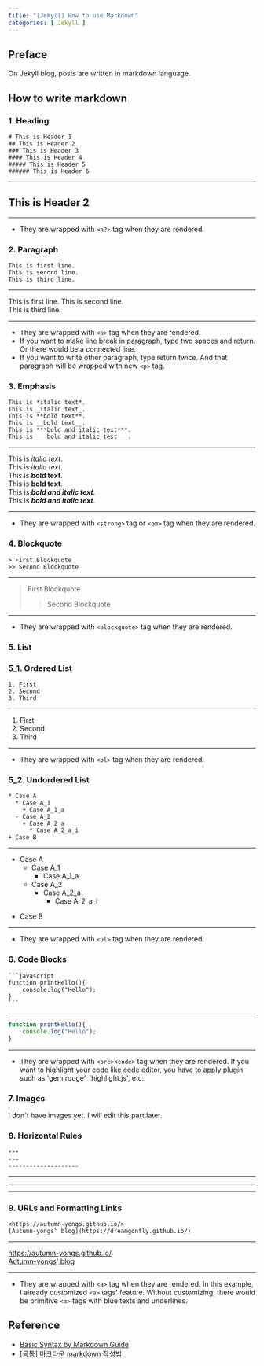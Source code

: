 ```yaml
---
title: "[Jekyll] How to use Markdown"
categories: [ Jekyll ]
---
```


## Preface
On Jekyll blog, posts are written in markdown language.

## How to write markdown

### 1. Heading
```text
# This is Header 1
## This is Header 2
### This is Header 3
#### This is Header 4
##### This is Header 5
###### This is Header 6
```
***

## This is Header 2

***
* They are wrapped with `<h?>` tag when they are rendered.

### 2. Paragraph
```text
This is first line.
This is second line.  
This is third line.
```
***

This is first line.
This is second line.  
This is third line.

***
* They are wrapped with `<p>` tag when they are rendered.
* If you want to make line break in paragraph, type two spaces and return. Or there would be a connected line.
* If you want to write other paragraph, type return twice. And that paragraph will be wrapped with new `<p>` tag.

### 3. Emphasis
```text
This is *italic text*.  
This is _italic text_.  
This is **bold text**.  
This is __bold text__.  
This is ***bold and italic text***.  
This is ___bold and italic text___.
```
***

This is *italic text*.  
This is _italic text_.  
This is **bold text**.  
This is __bold text__.  
This is ***bold and italic text***.  
This is ___bold and italic text___.

***
* They are wrapped with `<strong>` tag or `<em>` tag when they are rendered.

### 4. Blockquote
```text
> First Blockquote
>> Second Blockquote
```
***

> First Blockquote
>> Second Blockquote

***
* They are wrapped with `<blockquote>` tag when they are rendered.


### 5. List
### 5_1. Ordered List
```text
1. First
2. Second
3. Third
```
***

1. First
2. Second
3. Third

***
* They are wrapped with `<ol>` tag when they are rendered.

### 5_2. Undordered List
```text
* Case A
  * Case A_1
    + Case A_1_a
  - Case A_2
    + Case A_2_a
      * Case A_2_a_i
+ Case B
```
***

* Case A
  * Case A_1
    + Case A_1_a
  - Case A_2
    + Case A_2_a
      * Case A_2_a_i
+ Case B

***
* They are wrapped with `<ul>` tag when they are rendered.

### 6. Code Blocks
````text
```javascript
function printHello(){
	console.log("Hello");
}
```
````
***

```javascript
function printHello(){
	console.log("Hello");
}
```

***
* They are wrapped with `<pre><code>` tag when they are rendered. If you want to highlight your code like code editor, you have to apply plugin such as 'gem rouge', 'highlight.js', etc.

### 7. Images

I don't have images yet. I will edit this part later.

### 8. Horizontal Rules
```text
***
---
--------------------
```
***
---
--------------------

### 9. URLs and Formatting Links
```text
<https://autumn-yongs.github.io/>
[Autumn-yongs' blog](https://dreamgonfly.github.io/)
```
***

<https://autumn-yongs.github.io/>  
[Autumn-yongs' blog](https://autumn-yongs.github.io/)

***
* They are wrapped with `<a>` tag when they are rendered. In this example, I already customized `<a>` tags' feature. Without customizing, there would be primitive `<a>` tags with blue texts and underlines.

## Reference
* [Basic Syntax by Markdown Guide](https://www.markdownguide.org/basic-syntax/#code)
* [[공통] 마크다운 markdown 작성법](https://gist.github.com/ihoneymon/652be052a0727ad59601)




